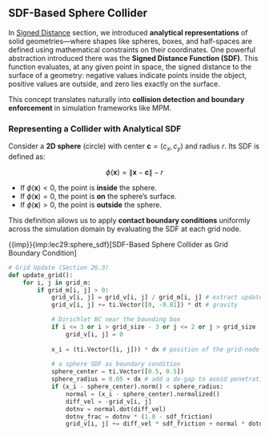 ## SDF-Based Sphere Collider

In [Signed Distance](./lec7.1-signed_dists.md) section, we introduced **analytical representations** of solid geometries—where shapes like spheres, boxes, and half-spaces are defined using mathematical constraints on their coordinates. One powerful abstraction introduced there was the **Signed Distance Function (SDF)**. This function evaluates, at any given point in space, the signed distance to the surface of a geometry: negative values indicate points inside the object, positive values are outside, and zero lies exactly on the surface.

This concept translates naturally into **collision detection and boundary enforcement** in simulation frameworks like MPM.

### Representing a Collider with Analytical SDF

Consider a **2D sphere** (circle) with center $\mathbf{c} = (c_x, c_y)$ and radius $r$. Its SDF is defined as:

$$
\phi(\mathbf{x}) = \|\mathbf{x} - \mathbf{c}\| - r
$$

- If $\phi(\mathbf{x}) < 0$, the point is **inside** the sphere.
- If $\phi(\mathbf{x}) = 0$, the point is **on** the sphere’s surface.
- If $\phi(\mathbf{x}) > 0$, the point is **outside** the sphere.

This definition allows us to apply **contact boundary conditions** uniformly across the simulation domain by evaluating the SDF at each grid node.

{{imp}}{imp:lec29:sphere_sdf}[SDF-Based Sphere Collider as Grid Boundary Condition]
```python
# Grid Update (Section 26.3)
def update_grid():
    for i, j in grid_m:
        if grid_m[i, j] > 0:
            grid_v[i, j] = grid_v[i, j] / grid_m[i, j] # extract updated nodal velocity from transferred nodal momentum
            grid_v[i, j] += ti.Vector([0, -9.81]) * dt # gravity

            # Dirichlet BC near the bounding box
            if i <= 3 or i > grid_size - 3 or j <= 2 or j > grid_size - 3:
                grid_v[i, j] = 0
            
            x_i = (ti.Vector([i, j])) * dx # position of the grid-node
            
            # a sphere SDF as boundary condition
            sphere_center = ti.Vector([0.5, 0.5])
            sphere_radius = 0.05 + dx # add a dx-gap to avoid penetration
            if (x_i - sphere_center).norm() < sphere_radius:
                normal = (x_i - sphere_center).normalized()
                diff_vel = -grid_v[i, j]
                dotnv = normal.dot(diff_vel)
                dotnv_frac = dotnv * (1.0 - sdf_friction)
                grid_v[i, j] += diff_vel * sdf_friction + normal * dotnv_frac
```
